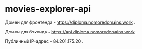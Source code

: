 # movies-explorer-api

Домен для фронтенда - https://diploma.nomoredomains.work .

Домен для бэкенда - https://api.diploma.nomoredomains.work .

Публичный IP-адрес - 84.201.175.20 .
